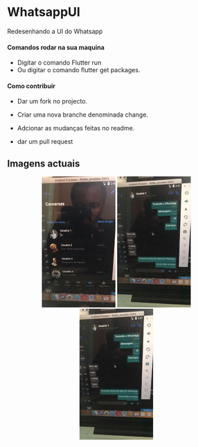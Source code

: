 # WhatsappUI
 Redesenhando a UI do Whatsapp

#### Comandos rodar na sua maquina
  * Digitar o comando Flutter run
  * Ou digitar o comando flutter get packages.

#### Como contribuir

  + Dar um fork no projecto.
* Criar uma nova branche denominada change.
>
 * Adcionar as mudanças feitas no readme.
  >
 * dar um pull request
  

## Imagens actuais



</div>



<p align="center" float="left">
  <img src="imagens/tela01.jpeg" width="170" />
  <img src="imagens/tela02.jpeg" width="170" /> 
  <img src="imagens/tela02.jpeg" width="170" /> 

</p>
